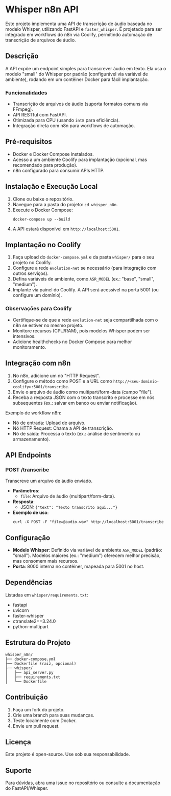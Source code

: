 # Whisper n8n API

Este projeto implementa uma API de transcrição de áudio baseada no modelo Whisper, utilizando FastAPI e `faster_whisper`. É projetado para ser integrado em workflows do n8n via Coolify, permitindo automação de transcrição de arquivos de áudio.

## Descrição

A API expõe um endpoint simples para transcrever áudio em texto. Ela usa o modelo "small" do Whisper por padrão (configurável via variável de ambiente), rodando em um contêiner Docker para fácil implantação.

### Funcionalidades
- Transcrição de arquivos de áudio (suporta formatos comuns via FFmpeg).
- API RESTful com FastAPI.
- Otimizada para CPU (usando `int8` para eficiência).
- Integração direta com n8n para workflows de automação.

## Pré-requisitos

- Docker e Docker Compose instalados.
- Acesso a um ambiente Coolify para implantação (opcional, mas recomendado para produção).
- n8n configurado para consumir APIs HTTP.

## Instalação e Execução Local

1. Clone ou baixe o repositório.
2. Navegue para a pasta do projeto: `cd whisper_n8n`.
3. Execute o Docker Compose:
   ```
   docker-compose up --build
   ```
4. A API estará disponível em `http://localhost:5001`.

## Implantação no Coolify

1. Faça upload do `docker-compose.yml` e da pasta `whisper/` para o seu projeto no Coolify.
2. Configure a rede `evolution-net` se necessário (para integração com outros serviços).
3. Defina variáveis de ambiente, como `ASR_MODEL` (ex.: "base", "small", "medium").
4. Implante via painel do Coolify. A API será acessível na porta 5001 (ou configure um domínio).

### Observações para Coolify
- Certifique-se de que a rede `evolution-net` seja compartilhada com o n8n se estiver no mesmo projeto.
- Monitore recursos (CPU/RAM), pois modelos Whisper podem ser intensivos.
- Adicione healthchecks no Docker Compose para melhor monitoramento.

## Integração com n8n

1. No n8n, adicione um nó "HTTP Request".
2. Configure o método como POST e a URL como `http://<seu-dominio-coolify>:5001/transcribe`.
3. Envie o arquivo de áudio como multipart/form-data (campo "file").
4. Receba a resposta JSON com o texto transcrito e processe em nós subsequentes (ex.: salvar em banco ou enviar notificação).

Exemplo de workflow n8n:
- Nó de entrada: Upload de arquivo.
- Nó HTTP Request: Chama a API de transcrição.
- Nó de saída: Processa o texto (ex.: análise de sentimento ou armazenamento).

## API Endpoints

### POST /transcribe
Transcreve um arquivo de áudio enviado.

- **Parâmetros**:
  - `file`: Arquivo de áudio (multipart/form-data).
- **Resposta**:
  - JSON: `{"text": "Texto transcrito aqui..."}`
- **Exemplo de uso**:
  ```
  curl -X POST -F "file=@audio.wav" http://localhost:5001/transcribe
  ```

## Configuração

- **Modelo Whisper**: Definido via variável de ambiente `ASR_MODEL` (padrão: "small"). Modelos maiores (ex.: "medium") oferecem melhor precisão, mas consomem mais recursos.
- **Porta**: 8000 interna no contêiner, mapeada para 5001 no host.

## Dependências

Listadas em `whisper/requirements.txt`:
- fastapi
- uvicorn
- faster-whisper
- ctranslate2==3.24.0
- python-multipart

## Estrutura do Projeto

```
whisper_n8n/
├── docker-compose.yml
├── Dockerfile (raiz, opcional)
├── whisper/
│   ├── api_server.py
│   ├── requirements.txt
│   └── Dockerfile
```

## Contribuição

1. Faça um fork do projeto.
2. Crie uma branch para suas mudanças.
3. Teste localmente com Docker.
4. Envie um pull request.

## Licença

Este projeto é open-source. Use sob sua responsabilidade.

## Suporte

Para dúvidas, abra uma issue no repositório ou consulte a documentação do FastAPI/Whisper.

